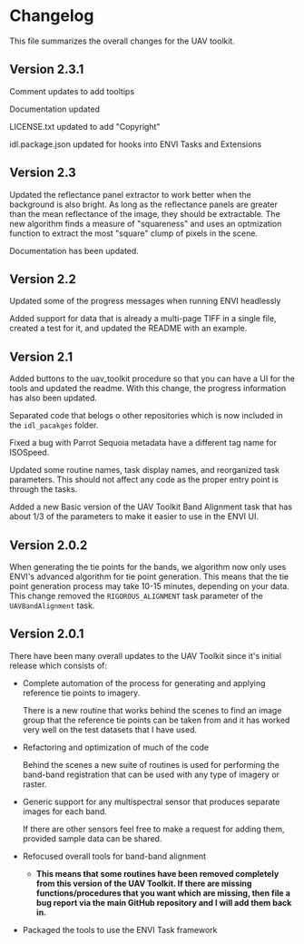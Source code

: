 # Changelog

This file summarizes the overall changes for the UAV toolkit.

## Version 2.3.1

Comment updates to add tooltips

Documentation updated

LICENSE.txt updated to add "Copyright"

idl.package.json updated for hooks into ENVI Tasks and Extensions

## Version 2.3

Updated the reflectance panel extractor to work better when the background is also bright. As long as the reflectance panels are greater than the mean reflectance of the image, they should be extractable. The new algorithm finds a measure of "squareness" and uses an optmization function to extract the most "square" clump of pixels in the scene.

Documentation has been updated.


## Version 2.2

Updated some of the progress messages when running ENVI headlessly

Added support for data that is already a multi-page TIFF in a single file, created a test for it, and updated the README with an example.


## Version 2.1

Added buttons to the uav_toolkit procedure so that you can have a UI for the tools and updated the readme. With this change, the progress information has also been updated.

Separated code that belogs o other repositories which is now included in the `idl_pacakges` folder.

Fixed a bug with Parrot Sequoia metadata have a different tag name for ISOSpeed.

Updated some routine names, task display names, and reorganized task parameters. This should not affect any code as the proper entry point is through the tasks.

Added a new Basic version of the UAV Toolkit Band Alignment task that has about 1/3 of the parameters to make it easier to use in the ENVI UI.


## Version 2.0.2

When generating the tie points for the bands, we algorithm now only uses ENVI's advanced algorithm for tie point generation. This means that the tie point generation process may take 10-15 minutes, depending on your data. This change removed the `RIGOROUS_ALIGNMENT` task parameter of the `UAVBandAlignment` task.


## Version 2.0.1

There have been many overall updates to the UAV Toolkit since it's initial release which consists of:

- Complete automation of the process for generating and applying reference tie points to imagery.

    There is a new routine that works behind the scenes to find an image group that the reference tie points can be taken from and it has worked very well on the test datasets that I have used.

- Refactoring and optimization of much of the code

    Behind the scenes a new suite of routines is used for performing the band-band registration that can be used with any type of imagery or raster.

- Generic support for any multispectral sensor that produces separate images for each band.

    If there are other sensors feel free to make a request for adding them, provided sample data can be shared.

- Refocused overall tools for band-band alignment 

    - **This means that some routines have been removed completely from this version of the UAV Toolkit. If there are missing functions/procedures that you want which are missing, then file a bug report via the main GitHub repository and I will add them back in.**

- Packaged the tools to use the ENVI Task framework